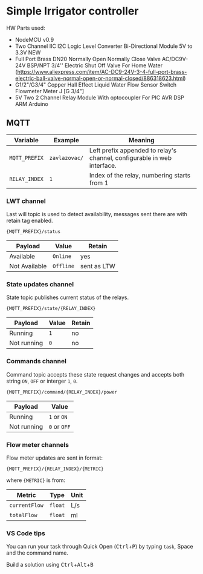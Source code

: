 # Simple Irrigator controller

HW Parts used:

  - NodeMCU v0.9
  - Two Channel IIC I2C Logic Level Converter Bi-Directional Module 5V to 3.3V NEW
  - Full Port Brass DN20 Normally Open Normally Close Valve AC/DC9V-24V BSP/NPT 3/4'' Electric Shut Off Valve For Home Water (https://www.aliexpress.com/item/AC-DC9-24V-3-4-full-port-brass-electric-ball-valve-normal-open-or-normal-closed/886318623.html)
  - G1/2"/G3/4" Copper Hall Effect Liquid Water Flow Sensor Switch Flowmeter Meter J [G 3/4"]  
  - 5V Two 2 Channel Relay Module With optocoupler For PIC AVR DSP ARM Arduino

## MQTT

| Variable | Example | Meaning | 
| -------- | ------- | ------- |
| `MQTT_PREFIX` | `zavlazovac/` | Left prefix appended to relay's channel, configurable in web interface. |
| `RELAY_INDEX` | `1` | Index of the relay, numbering starts from 1 |

### LWT channel

Last will topic is used to detect availability, messages sent there are with retain tag enabled.
```
{MQTT_PREFIX}/status
```
| Payload | Value | Retain |
| ------   | --- | -- |
| Available     | `Online` | yes |
| Not Available | `Offline` | sent as LTW |

### State updates channel

State topic publishes current status of the relays.

```
{MQTT_PREFIX}/state/{RELAY_INDEX}
```

| Payload | Value | Retain |
| ------   | --- | -- |
| Running     | `1` | no |
| Not running | `0` | no |

### Commands channel

Command topic accepts these state request changes and accepts both string `ON`, `OFF` or interger `1`, `0`.

```
{MQTT_PREFIX}/command/{RELAY_INDEX}/power
```

| Payload | Value |
| ------   | --- |
| Running     | `1` or `ON`  |
| Not running | `0` or `OFF` |

### Flow meter channels

Flow meter updates are sent in format:

```
{MQTT_PREFIX}/{RELAY_INDEX}/{METRIC}
```

where `{METRIC}` is from:

| Metric | Type | Unit |
| ------  | ---  | --- |
| `currentFlow` |  `float`  | L/s   |
| `totalFlow` | `float` | ml |

### VS Code tips

You can run your task through Quick Open (<kbd>Ctrl</kbd>+<kbd>P</kbd>) by typing `task`, Space and the command name.

Build a solution using <kbd>Ctrl</kbd>+<kbd>Alt</kbd>+<kbd>B</kbd>
